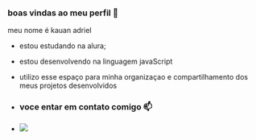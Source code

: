 ### boas vindas ao meu perfil 💙

meu nome é kauan adriel 

- estou estudando na alura;
- estou desenvolvendo na linguagem javaScript
- utilizo esse espaço para minha organizaçao e compartilhamento dos meus projetos desenvolvidos

- ### voce entar em contato comigo 📫
- ![](https://media1.tenor.com/m/WWuKr0zRdGYAAAAC/messi.gif)
